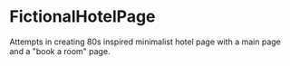 # FictionalHotelPage
Attempts in creating 80s inspired minimalist hotel page with a main page and a "book a room" page.
